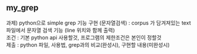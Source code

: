 ## my_grep

과제) python으로 simple grep 기능 구현  (문자열검색)
   : corpus 가 담겨져있는 text 파일에서 문자열 검색 기능 (line 위치와 함께 출력)
<br>
조건 : 기본 python api 사용할것, 프로그램의 제한조건은 본인이 정할것
<br>
제출 : python 파일, 사용법, grep과의 비교(완성시), 구현할 내용(미완성시) 
